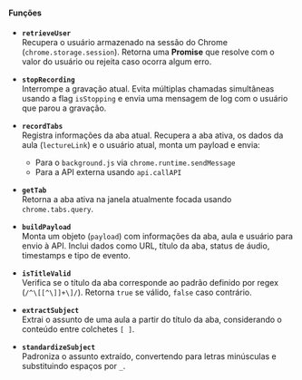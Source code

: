 #### Funções

- **`retrieveUser`**  
  Recupera o usuário armazenado na sessão do Chrome (`chrome.storage.session`). Retorna uma **Promise** que resolve com o valor do usuário ou rejeita caso ocorra algum erro.

- **`stopRecording`**  
  Interrompe a gravação atual. Evita múltiplas chamadas simultâneas usando a flag `isStopping` e envia uma mensagem de log com o usuário que parou a gravação.

- **`recordTabs`**  
  Registra informações da aba atual. Recupera a aba ativa, os dados da aula (`lectureLink`) e o usuário atual, monta um payload e envia:
  - Para o `background.js` via `chrome.runtime.sendMessage`  
  - Para a API externa usando `api.callAPI`

- **`getTab`**  
  Retorna a aba ativa na janela atualmente focada usando `chrome.tabs.query`.

- **`buildPayload`**  
  Monta um objeto (`payload`) com informações da aba, aula e usuário para envio à API. Inclui dados como URL, título da aba, status de áudio, timestamps e tipo de evento.

- **`isTitleValid`**  
  Verifica se o título da aba corresponde ao padrão definido por regex (`/^\[[^\]]+\]/`). Retorna `true` se válido, `false` caso contrário.

- **`extractSubject`**  
  Extrai o assunto de uma aula a partir do título da aba, considerando o conteúdo entre colchetes `[ ]`.

- **`standardizeSubject`**  
  Padroniza o assunto extraído, convertendo para letras minúsculas e substituindo espaços por `_`.